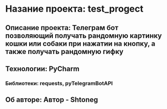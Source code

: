 # Назание проекта: test_progect
## Описание проекта: Телеграм бот позволяющий получать рандомную картинку кошки или собаки при нажатии на кнопку, а также получать рандомную гифку
## Технологии: PyCharm
### Библиотеки: requests, pyTelegramBotAPI
## Об авторе: Автор - Shtoneg